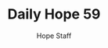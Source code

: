 ---
image: /assets/img/daily-hope-default-artwork.png
title: Daily Hope 59
number: 59
categories:
  - Daily Hope
author: Hope Staff
notes: Daily Hope 59
embed: >-
  EMBED_GOES_HERE
---
